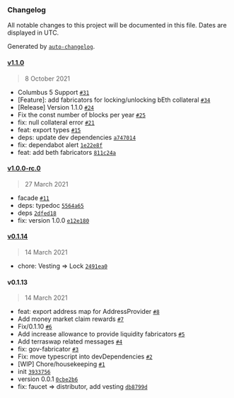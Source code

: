 ### Changelog

All notable changes to this project will be documented in this file. Dates are displayed in UTC.

Generated by [`auto-changelog`](https://github.com/CookPete/auto-changelog).

#### [v1.1.0](https://github.com/Anchor-Protocol/anchor.js/compare/v1.0.0-rc.0...v1.1.0)

> 8 October 2021

- Columbus 5 Support  [`#31`](https://github.com/Anchor-Protocol/anchor.js/pull/31)
- [Feature]: add fabricators for locking/unlocking bEth collateral [`#34`](https://github.com/Anchor-Protocol/anchor.js/pull/34)
- [Release] Version 1.1.0 [`#24`](https://github.com/Anchor-Protocol/anchor.js/pull/24)
- Fix the const number of blocks per year [`#25`](https://github.com/Anchor-Protocol/anchor.js/pull/25)
- fix: null collateral error [`#21`](https://github.com/Anchor-Protocol/anchor.js/pull/21)
- feat: export types [`#15`](https://github.com/Anchor-Protocol/anchor.js/pull/15)
- deps: update dev dependencies [`a747014`](https://github.com/Anchor-Protocol/anchor.js/commit/a7470147f78985e37b5f268821cda98c5c923564)
- fix: dependabot alert [`1e22e8f`](https://github.com/Anchor-Protocol/anchor.js/commit/1e22e8f5cf16413f583d5ba216b0de55cf108e32)
- feat: add beth fabricators [`811c24a`](https://github.com/Anchor-Protocol/anchor.js/commit/811c24a78d05f9dca1f21362ad1fa593b0ee2e92)

#### [v1.0.0-rc.0](https://github.com/Anchor-Protocol/anchor.js/compare/v0.1.14...v1.0.0-rc.0)

> 27 March 2021

- facade [`#11`](https://github.com/Anchor-Protocol/anchor.js/pull/11)
- deps: typedoc [`5564a65`](https://github.com/Anchor-Protocol/anchor.js/commit/5564a650652782f62a8bb8c239867e1d6e14e0ba)
- deps [`2dfed18`](https://github.com/Anchor-Protocol/anchor.js/commit/2dfed18f9249fbd16eadca3de6960b85a6e41e25)
- fix: version 1.0.0 [`e12e180`](https://github.com/Anchor-Protocol/anchor.js/commit/e12e1809aff521c6f269fe24af91946ae07b5c20)

#### [v0.1.14](https://github.com/Anchor-Protocol/anchor.js/compare/v0.1.13...v0.1.14)

> 14 March 2021

- chore: Vesting =&gt; Lock [`2491ea0`](https://github.com/Anchor-Protocol/anchor.js/commit/2491ea0d9b3b7ff53647818aab6605324a4a721c)

#### v0.1.13

> 14 March 2021

- feat: export address map for AddressProvider [`#8`](https://github.com/Anchor-Protocol/anchor.js/pull/8)
- Add money market claim rewards [`#7`](https://github.com/Anchor-Protocol/anchor.js/pull/7)
- Fix/0.1.10 [`#6`](https://github.com/Anchor-Protocol/anchor.js/pull/6)
- Add increase allowance to provide liquidity fabricators [`#5`](https://github.com/Anchor-Protocol/anchor.js/pull/5)
- Add terraswap related messages [`#4`](https://github.com/Anchor-Protocol/anchor.js/pull/4)
- fix: gov-fabricator [`#3`](https://github.com/Anchor-Protocol/anchor.js/pull/3)
- Fix: move typescript into devDependencies [`#2`](https://github.com/Anchor-Protocol/anchor.js/pull/2)
- [WIP] Chore/housekeeping [`#1`](https://github.com/Anchor-Protocol/anchor.js/pull/1)
- init [`3933756`](https://github.com/Anchor-Protocol/anchor.js/commit/3933756b23f576739eb07d0a7577a08f70f48660)
- version 0.0.1 [`0cbe2b6`](https://github.com/Anchor-Protocol/anchor.js/commit/0cbe2b6bf6cab32a93e97c6fa24c954db8c5530c)
- fix: faucet =&gt; distributor, add vesting [`db8799d`](https://github.com/Anchor-Protocol/anchor.js/commit/db8799d8345325cc0698f5f8ad61385afe60c4d8)
